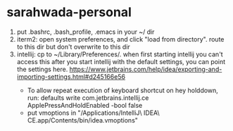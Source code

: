 # sarahwada-personal

1. put .bashrc, .bash_profile, .emacs in your ~/ dir
2. iterm2: open system preferences, and click "load from directory". route to this
   dir but don't overwrite to this dir
3. intellij: cp to ~/Library/Preferences/<PRODUCT><VERSION>. when first starting intellij you can't access this
   after you start intellij with the default settings, you can point the settings here.
   https://www.jetbrains.com/help/idea/exporting-and-importing-settings.html#d245166e56
   - To allow repeat execution of keyboard shortcut on hey holddown, run:
       defaults write com.jetbrains.intellij.ce ApplePressAndHoldEnabled -bool false
   - put vmoptions in "/Applications/IntelliJ\ IDEA\ CE.app/Contents/bin/idea.vmoptions"